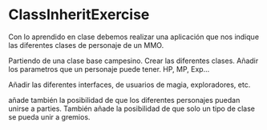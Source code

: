 # ClassInheritExercise

Con lo aprendido en clase debemos realizar una aplicación que nos indique las diferentes clases de personaje de un MMO. 

Partiendo de una clase base campesino. Crear las diferentes clases. Añadir los parametros que un personaje puede tener. HP, MP, Exp...

Añadir las diferentes interfaces, de usuarios de magia, exploradores, etc.

añade también la posibilidad de que los diferentes personajes puedan unirse a parties.
También añade la posibilidad de que solo un tipo de clase se pueda unir a gremios.
